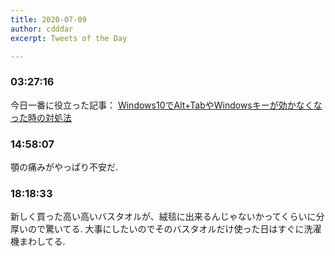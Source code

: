 ```yaml
---
title: 2020-07-09
author: cdddar
excerpt: Tweets of the Day

---
```


### 03:27:16

今日一番に役立った記事：
[Windows10でAlt+TabやWindowsキーが効かなくなった時の対処法](https://g4rds.jp/pc/windows10-alttab-windows-dont-work/)

### 14:58:07

顎の痛みがやっぱり不安だ.

### 18:18:33

新しく買った高い高いバスタオルが、絨毯に出来るんじゃないかってくらいに分厚いので驚いてる.
大事にしたいのでそのバスタオルだけ使った日はすぐに洗濯機まわしてる.

